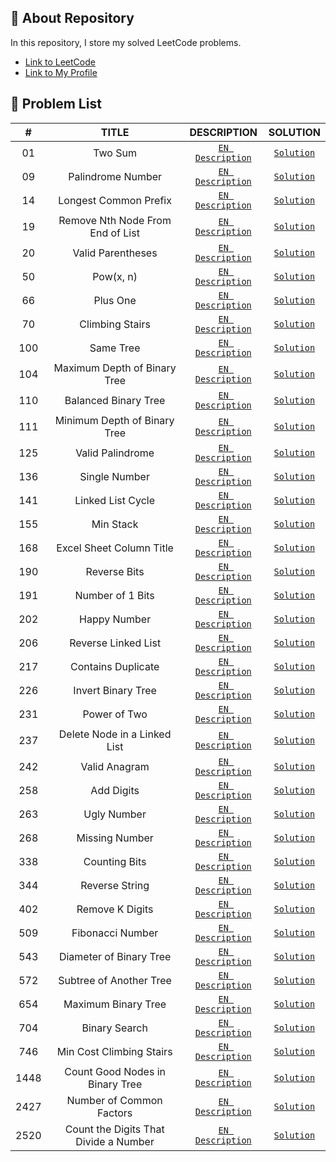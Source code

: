## 📜 About Repository

In this repository, I store my solved LeetCode problems.
* [Link to LeetCode](https://leetcode.com/)
* [Link to My Profile](https://leetcode.com/dpetrosy01/)

## 📑 Problem List

|#      |TITLE                                   |DESCRIPTION                                                                                             |SOLUTION                                |
|:-----:|:--------------------------------------:|:------------------------------------------------------------------------------------------------------:|:--------------------------------------:|
|01	    |Two Sum                                 | [`EN Description`](https://leetcode.com/problems/two-sum/description/)	                                |[`Solution`](problem01/solution.cpp)    |
|09	    |Palindrome Number                       | [`EN Description`](https://leetcode.com/problems/palindrome-number/description/)	                      |[`Solution`](problem09/solution.cpp)    |
|14	    |Longest Common Prefix                   | [`EN Description`](https://leetcode.com/problems/longest-common-prefix/description/)	                  |[`Solution`](problem14/solution.cpp)    |
|19	    |Remove Nth Node From End of List        | [`EN Description`](https://leetcode.com/problems/remove-nth-node-from-end-of-list/description/)	      |[`Solution`](problem19/solution.cpp)    |
|20	    |Valid Parentheses                       | [`EN Description`](https://leetcode.com/problems/valid-parentheses/description/)	                      |[`Solution`](problem20/solution.cpp)    |
|50	    |Pow(x, n)                               | [`EN Description`](https://leetcode.com/problems/powx-n/description/)	                                |[`Solution`](problem50/solution.cpp)    |
|66	    |Plus One                                | [`EN Description`](https://leetcode.com/problems/plus-one/description/)        	                      |[`Solution`](problem66/solution.cpp)    |
|70	    |Climbing Stairs                         | [`EN Description`](https://leetcode.com/problems/climbing-stairs/description/)        	                |[`Solution`](problem70/solution.cpp)    |
|100	  |Same Tree                               | [`EN Description`](https://leetcode.com/problems/same-tree/description/)        	                      |[`Solution`](problem100/solution.cpp)   |
|104	  |Maximum Depth of Binary Tree            | [`EN Description`](https://leetcode.com/problems/maximum-depth-of-binary-tree/description/)            |[`Solution`](problem104/solution.cpp)   |
|110	  |Balanced Binary Tree                    | [`EN Description`](https://leetcode.com/problems/balanced-binary-tree/description/)                    |[`Solution`](problem110/solution.cpp)   |
|111	  |Minimum Depth of Binary Tree            | [`EN Description`](https://leetcode.com/problems/minimum-depth-of-binary-tree/description/)            |[`Solution`](problem111/solution.cpp)   |
|125	  |Valid Palindrome                        | [`EN Description`](https://leetcode.com/problems/valid-palindrome/description/)        	              |[`Solution`](problem125/solution.cpp)   |
|136    |Single Number                           | [`EN Description`](https://leetcode.com/problems/single-number/description/)     	                    |[`Solution`](problem136/solution.cpp)   |
|141    |Linked List Cycle                       | [`EN Description`](https://leetcode.com/problems/linked-list-cycle/description/)     	                |[`Solution`](problem141/solution.cpp)   |
|155    |Min Stack                               | [`EN Description`](https://leetcode.com/problems/min-stack/description/)     	                        |[`Solution`](problem155/solution.cpp)   |
|168    |Excel Sheet Column Title                | [`EN Description`](https://leetcode.com/problems/excel-sheet-column-title/description/)                |[`Solution`](problem168/solution.cpp)   |
|190    |Reverse Bits                            | [`EN Description`](https://leetcode.com/problems/reverse-bits/description/)                            |[`Solution`](problem190/solution.cpp)   |
|191    |Number of 1 Bits                        | [`EN Description`](https://leetcode.com/problems/number-of-1-bits/description/)                        |[`Solution`](problem191/solution.cpp)   |
|202    |Happy Number                            | [`EN Description`](https://leetcode.com/problems/happy-number/description/)                            |[`Solution`](problem202/solution.cpp)   |
|206    |Reverse Linked List                     | [`EN Description`](https://leetcode.com/problems/reverse-linked-list/description/)                     |[`Solution`](problem206/solution.cpp)   |
|217    |Contains Duplicate                      | [`EN Description`](https://leetcode.com/problems/contains-duplicate/description/)                      |[`Solution`](problem217/solution.cpp)   |
|226    |Invert Binary Tree                      | [`EN Description`](https://leetcode.com/problems/invert-binary-tree/description/)                      |[`Solution`](problem226/solution.cpp)   |
|231    |Power of Two                            | [`EN Description`](https://leetcode.com/problems/power-of-two/description/)                            |[`Solution`](problem231/solution.cpp)   |
|237    |Delete Node in a Linked List            | [`EN Description`](https://leetcode.com/problems/delete-node-in-a-linked-list/description/)            |[`Solution`](problem237/solution.cpp)   |
|242    |Valid Anagram                           | [`EN Description`](https://leetcode.com/problems/valid-anagram/description/)                           |[`Solution`](problem242/solution.cpp)   |
|258    |Add Digits                              | [`EN Description`](https://leetcode.com/problems/add-digits/description/)                              |[`Solution`](problem258/solution.cpp)   |
|263    |Ugly Number                             | [`EN Description`](https://leetcode.com/problems/ugly-number/description/)                             |[`Solution`](problem263/solution.cpp)   |
|268    |Missing Number                          | [`EN Description`](https://leetcode.com/problems/missing-number/description/)                          |[`Solution`](problem268/solution.cpp)   |
|338    |Counting Bits                           | [`EN Description`](https://leetcode.com/problems/counting-bits/description/)                           |[`Solution`](problem338/solution.cpp)   |
|344    |Reverse String                          | [`EN Description`](https://leetcode.com/problems/reverse-string/description/)                          |[`Solution`](problem344/solution.cpp)   |
|402    |Remove K Digits                         | [`EN Description`](https://leetcode.com/problems/remove-k-digits/description/)                         |[`Solution`](problem402/solution.cpp)   |
|509    |Fibonacci Number                        | [`EN Description`](https://leetcode.com/problems/fibonacci-number/description/)                        |[`Solution`](problem509/solution.cpp)   |
|543    |Diameter of Binary Tree                 | [`EN Description`](https://leetcode.com/problems/diameter-of-binary-tree/description/)                 |[`Solution`](problem543/solution.cpp)   |
|572    |Subtree of Another Tree                 | [`EN Description`](https://leetcode.com/problems/subtree-of-another-tree/description/)                 |[`Solution`](problem572/solution.cpp)   |
|654    |Maximum Binary Tree                     | [`EN Description`](https://leetcode.com/problems/maximum-binary-tree/description/)                     |[`Solution`](problem654/solution.cpp)   |
|704    |Binary Search                           | [`EN Description`](https://leetcode.com/problems/binary-search/description/)                           |[`Solution`](problem704/solution.cpp)   |
|746    |Min Cost Climbing Stairs                | [`EN Description`](https://leetcode.com/problems/min-cost-climbing-stairs/description/)                |[`Solution`](problem746/solution.cpp)   |
|1448   |Count Good Nodes in Binary Tree         | [`EN Description`](https://leetcode.com/problems/count-good-nodes-in-binary-tree/description/)         |[`Solution`](problem1448/solution.cpp)  |
|2427   |Number of Common Factors                | [`EN Description`](https://leetcode.com/problems/number-of-common-factors/description/)                |[`Solution`](problem2427/solution.cpp)  |
|2520   |Count the Digits That Divide a Number   | [`EN Description`](https://leetcode.com/problems/count-the-digits-that-divide-a-number/description/)   |[`Solution`](problem2520/solution.cpp)  |
